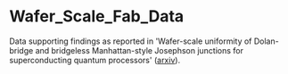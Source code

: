 # Wafer_Scale_Fab_Data
Data supporting findings as reported in 'Wafer-scale uniformity of Dolan-bridge and bridgeless Manhattan-style Josephson junctions for superconducting quantum processors' ([arxiv](https://arxiv.org/abs/2304.09111)).
